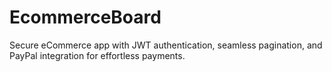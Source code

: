 # EcommerceBoard
Secure eCommerce app with JWT authentication, seamless pagination, and PayPal integration for effortless payments.
